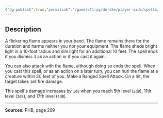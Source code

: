 ```yaml
---
{"dg-publish":true,"permalink":"/games/ttrpg/dn-d5e/player-aids/spells/cantrips/produce-flame/","tags":["TTRPG/DND/5e","verbal","somatic","damage","creation","Spell"],"noteIcon":""}
---
```



## Description
A flickering flame appears in your hand.
The flame remains there for the duration and harms neither you nor your equipment.
The flame sheds bright light in a 10-foot radius and dim light for an additional 10 feet.
The spell ends if you dismiss it as an action or if you cast it again.

You can also attack with the flame, although doing so ends the spell.
When you cast this spell, or as an action on a later turn, you can hurl the flame at a creature within 30 feet of you.
Make a Ranged Spell Attack.
On a hit, the target takes `1d8` fire damage.

This spell's damage increases by `1d8` when you reach 5th level (`2d8`), 11th level (`3d8`), and 17th level (`4d8`).

---

**Sources:** PHB, page 269
